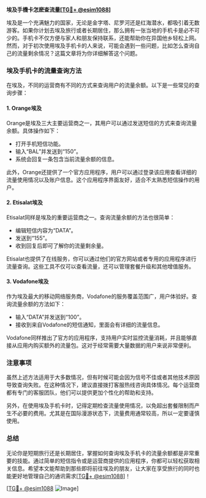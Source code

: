 **埃及手機卡怎麽查流量[[TG💪+ @esim1088](https://t.me/s/esim1088)]**

埃及是一个充满魅力的国家，无论是金字塔、尼罗河还是红海潜水，都吸引着无数游客。如果你计划去埃及旅行或者长期居住，那么拥有一张当地的手机卡是必不可少的。手机卡不仅方便与家人和朋友保持联系，还能帮助你在异国他乡轻松上网。然而，对于初次使用埃及手机卡的人来说，可能会遇到一些问题，比如怎么查询自己的流量剩余情况？这篇文章将为你详细解答这个问题。

### 埃及手机卡的流量查询方法

在埃及，不同的运营商有不同的方式来查询用户的流量余额。以下是一些常见的查询步骤：

#### 1. **Orange埃及**
Orange是埃及三大主要运营商之一，其用户可以通过发送短信的方式来查询流量余额。具体操作如下：
- 打开手机短信功能。
- 输入“BAL”并发送到“150”。
- 系统会回复一条包含当前流量余额的信息。

此外，Orange还提供了一个官方应用程序，用户可以通过登录该应用查看详细的流量使用情况以及账户信息。这个应用程序界面友好，适合不太熟悉短信操作的用户。

#### 2. **Etisalat埃及**
Etisalat同样是埃及的重要运营商之一。查询流量余额的方法也很简单：
- 编辑短信内容为“DATA”。
- 发送到“155”。
- 收到回复后即可了解你的流量剩余量。

Etisalat也提供了在线服务，你可以通过他们的官方网站或者专用的应用程序进行流量查询。这些工具不仅可以查看流量，还可以管理套餐升级和其他增值服务。

#### 3. **Vodafone埃及**
作为埃及最大的移动网络服务商，Vodafone的服务覆盖范围广，用户体验好。查询流量余额的方法如下：
- 输入“DATA”并发送到“100”。
- 接收到来自Vodafone的短信通知，里面会有详细的流量信息。

Vodafone同样推出了官方的应用程序，支持用户实时监控流量消耗，并且能够直接从应用内购买额外的流量包。这对于经常需要大量数据的用户来说非常便利。

### 注意事项

虽然上述方法适用于大多数情况，但有时候可能会因为信号不佳或者其他技术原因导致查询失败。在这种情况下，建议直接拨打客服热线咨询具体情况。每个运营商都有专门的客服团队，他们可以提供更加个性化的帮助和支持。

另外，在使用埃及手机卡时，记得定期检查流量使用情况，以免超出套餐限制而产生不必要的费用。尤其是在国际漫游状态下，流量费用通常较高，所以一定要谨慎使用。

### 总结

无论你是短期旅行还是长期居住，掌握如何查询埃及手机卡的流量余额都是非常重要的技能。通过简单的短信指令或是运营商提供的应用程序，你都可以轻松获取相关信息。希望本文能帮助到那些即将前往埃及的朋友，让大家在享受旅行的同时也能更好地管理自己的通讯需求[[TG💪+ @esim1088](https://t.me/s/esim1088)]！

[[TG💪+ @esim1088](https://t.me/s/esim1088) ![Image](https://i.postimg.cc/4NQfJmqS/Snipaste-2025-05-13-00-14-12.png)]